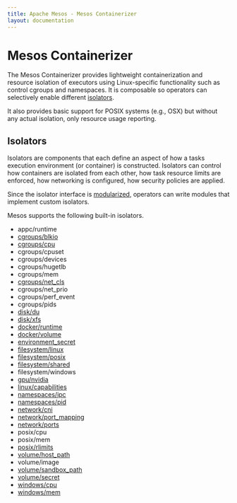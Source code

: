 ```yaml
---
title: Apache Mesos - Mesos Containerizer
layout: documentation
---
```


# Mesos Containerizer

The Mesos Containerizer provides lightweight containerization and
resource isolation of executors using Linux-specific functionality
such as control cgroups and namespaces. It is composable so operators
can selectively enable different [isolators](#isolators).

It also provides basic support for POSIX systems (e.g., OSX) but
without any actual isolation, only resource usage reporting.

## Isolators

Isolators are components that each define an aspect of how a tasks
execution environment (or container) is constructed. Isolators can
control how containers are isolated from each other, how task resource
limits are enforced, how networking is configured, how security
policies are applied.

Since the isolator interface is [modularized](modules.md), operators
can write modules that implement custom isolators.

Mesos supports the following built-in isolators.

- appc/runtime
- [cgroups/blkio](isolators/cgroups-blkio.md)
- [cgroups/cpu](isolators/cgroups-cpu.md)
- cgroups/cpuset
- cgroups/devices
- cgroups/hugetlb
- cgroups/mem
- [cgroups/net_cls](isolators/cgroups-net-cls.md)
- cgroups/net\_prio
- cgroups/perf\_event
- cgroups/pids
- [disk/du](isolators/disk-du.md)
- [disk/xfs](isolators/disk-xfs.md)
- [docker/runtime](isolators/docker-runtime.md)
- [docker/volume](isolators/docker-volume.md)
- [environment\_secret](secrets.md#environment-based-secrets)
- [filesystem/linux](isolators/filesystems.md)
- [filesystem/posix](isolators/filesystems.md)
- [filesystem/shared](isolators/filesystem-shared.md)
- filesystem/windows
- [gpu/nvidia](gpu-support.md)
- [linux/capabilities](isolators/linux-capabilities.md)
- [namespaces/ipc](isolators/namespaces-ipc.md)
- [namespaces/pid](isolators/namespaces-pid.md)
- [network/cni](cni.md)
- [network/port_mapping](isolators/network-port-mapping.md)
- [network/ports](isolators/network-ports.md)
- posix/cpu
- posix/mem
- [posix/rlimits](isolators/posix-rlimits.md)
- [volume/host_path](container-volume.md#host_path-volume-source)
- volume/image
- [volume/sandbox_path](container-volume.md#sandbox_path-volume-source)
- [volume/secret](secrets.md#file-based-secrets)
- [windows/cpu](isolators/windows.md#cpu-limits)
- [windows/mem](isolators/windows.md#memory-limits)
